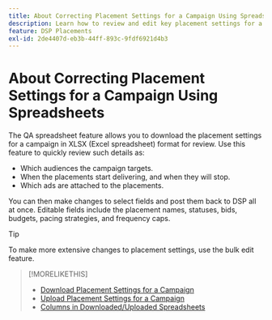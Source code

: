 ```yaml
---
title: About Correcting Placement Settings for a Campaign Using Spreadsheets
description: Learn how to review and edit key placement settings for a campaign using Excel QA spreadsheets.
feature: DSP Placements
exl-id: 2de4407d-eb3b-44ff-893c-9fdf6921d4b3
---
```

# About Correcting Placement Settings for a Campaign Using Spreadsheets

The QA spreadsheet feature allows you to download the placement settings for a campaign in XLSX (Excel spreadsheet) format for review. Use this feature to quickly review such details as:

* Which audiences the campaign targets.
* When the placements start delivering, and when they will stop.
* Which ads are attached to the placements.

You can then make changes to select fields and post them back to DSP all at once. Editable fields include the placement names, statuses, bids, budgets, pacing strategies, and frequency caps.

>[!TIP]
>
>To make more extensive changes to placement settings, use the bulk edit feature.<!-- add link once we have help on it -->

>[!MORELIKETHIS]
>
>* [Download Placement Settings for a Campaign](qa-sheet-download.md)
>* [Upload Placement Settings for a Campaign](qa-sheet-upload.md)
>* [Columns in Downloaded/Uploaded Spreadsheets](qa-sheet-columns.md)
